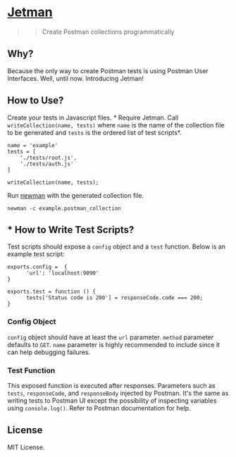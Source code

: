 # [Jetman](https://github.com/emrehan/jetman)
>> Create Postman collections programmatically



## Why?
Because the only way to create Postman tests is using Postman User Interfaces. Well, until now. Introducing Jetman!



## How to Use?
Create your tests in Javascript files. *
Require Jetman.
Call `writeCollection(name, tests)` where `name` is the name of the collection file to be generated and `tests` is the ordered list of test scripts*.

    name = 'example'
    tests = [
        './tests/root.js', 
        './tests/auth.js'
    ]

    writeCollection(name, tests);

Run [newman](https://www.npmjs.com/package/newman) with the generated collection file.

    newman -c example.postman_collection



## * How to Write Test Scripts?
Test scripts should expose a `config` object and a `test` function.
Below is an example test script:

    exports.config =  {
          'url': 'localhost:9090'
    }

    exports.test = function () {
          tests['Status code is 200'] = responseCode.code === 200;
    }


### Config Object
`config` object should have at least the `url` parameter. 
`method` parameter defaults to `GET`.
`name` parameter is highly recommended to include since it can help debugging failures.


### Test Function
This exposed function is executed after responses. 
Parameters such as `tests`, `responseCode`, and `responseBody` injected by Postman.
It's the same as writing tests to Postman UI except the possibility of inspecting variables using `console.log()`.
Refer to Postman documentation for help.



## License
MIT License.
